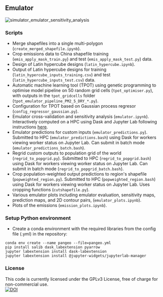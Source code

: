 ## Emulator
![simulator_emulator_sensitivity_analysis](https://user-images.githubusercontent.com/19871268/122675407-31deff00-d1d1-11eb-877b-9ad90d6b3741.png)

### Scripts
- Merge shapefiles into a single multi-polygon (`create_merged_shapefile.ipynb`).  
- Crop emissions data to China shapefile training (`emis_apply_mask_train.py`) and test (`emis_apply_mask_test.py`) data.  
- Design of Latin hypercube designs (`latin_hypercube.ipynb`).  
- Output of Latin hypercube designs for training (`latin_hypercube_inputs_training.csv`) and test (`latin_hypercube_inputs_test.csv`) data.  
- Automatic machine learning tool (TPOT) using genetic programming to optimise model pipeline on 50 random grid cells (`tpot_optimiser.py`), with outputs in the `tpot_gridcells` folder (`tpot_emulator_pipeline_PM2_5_DRY_*.py`).  
- Configuration for TPOT based on Gaussian process regresor (`config_regressor_gaussian.py`).  
- Emulator cross-validation and sensitivity analysis (`emulator.ipynb`). Interactively computed on a HPC using Dask and Jupyter Lab following instructions [here](https://pangeo.io/setup_guides/hpc.html#).  
- Emulator predictions for custom inputs (`emulator_predictions.py`). Submitted to HPC (`emulator_predictions.bash`) using Dask for workers viewing worker status on Jupyter Lab. Can submit in batch mode (`emulator_predictions_batch.bash`).    
- Regrid custom outputs to population grid of the world (`regrid_to_popgrid.py`). Submitted to HPC (`regrid_to_popgrid.bash`) using Dask for workers viewing worker status on Jupyter Lab. Can submit in batch mode (`regrid_to_popgrid_batch.bash`).  
- Crop population-weighted output predictions to region's shapefile (`popweighted_region.py`). Submitted to HPC (`popweighted_region.bash`) using Dask for workers viewing worker status on Jupyter Lab. Uses cropping functions (`cutshapefile.py`).  
- Various emulator plots including emulator evaluation, sensitivity maps, prediction maps, and 2D contour pairs, (`emulator_plots.ipynb`).  
- Plots of the emissions (`emission_plots.ipynb`).  

### Setup Python environment
- Create a conda environment with the required libraries from the config file (.yml) in the repository:
```
conda env create --name pangeo --file=pangeo.yml  
pip install salib dask_labextension pyarrow  
jupyter labextension install dask-labextension  
jupyter labextension install @jupyter-widgets/jupyterlab-manager  
```

### License  
This code is currently licensed under the GPLv3 License, free of charge for non-commercial use.  
[![DOI](https://zenodo.org/badge/DOI/10.5281/zenodo.4723475.svg)](https://doi.org/10.5281/zenodo.4723475)

